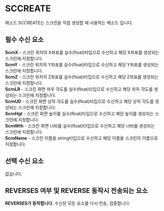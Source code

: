 # SCCREATE
메소드 SCCREATE는 스크린을 직접 생성할 때 사용하는 메소드 입니다.<br>

## 필수 수신 요소
**ScrnX** - 스크린 위치의 X좌표를 실수(float)타입으로 수신하고 해당 X좌표를 생성되는 스크린에 지정합니다.<br>
**ScrnY** - 스크린 위치의 Y좌표를 실수(float)타입으로 수신하고 해당 Y좌표를 생성되는 스크린에 지정합니다.<br>
**ScrnZ** - 스크린 위치의 Z좌표를 실수(float)타입으로 수신하고 해당 Z좌표를 생성되는 스크린에 지정합니다.<br>
**ScrnLR** - 스크린 화면 좌우 각도를 실수(float)타입으로 수신하고 해당 좌우 각도를 생성되는 스크린에 지정합니다.<br>
**ScrnUD** - 스크린 화면 상하 각도를 실수(float)타입으로 수신하고 해당 상하 각도를 생성되는 스크린에 지정합니다.<br>
**ScrnHgt** - 스크린 화면 높이를 실수(float)타입으로 수신하고 해당 높이를 생성되는 스크린에 지정합니다.<br>
**ScrnWth** - 스크린 화면 너비를 실수(float)타입으로 수신하고 해당 너비를 생성되는 스크린에 지정합니다.<br>
**ScrnName** - 스크린 이름을 string타입으로 수신하고 해당 이름을 스크린의 이름으로 지정합니다. 

## 선택 수신 요소
없습니다.

## REVERSES 여부 및 REVERSE 동작시 전송되는 요소
**REVERSES가 동작합니다.**
수신된 모든 요소를 다시 전송, 검증합니다.